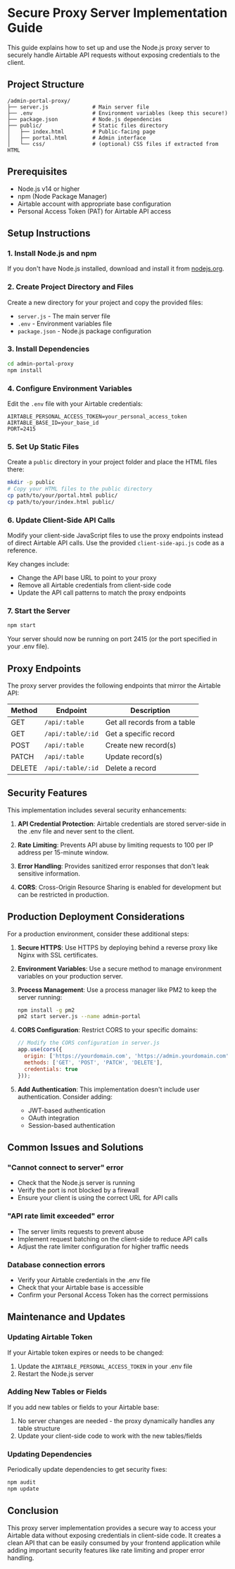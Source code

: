 # Secure Proxy Server Implementation Guide

This guide explains how to set up and use the Node.js proxy server to securely handle Airtable API requests without exposing credentials to the client.

## Project Structure

```
/admin-portal-proxy/
├── server.js              # Main server file
├── .env                   # Environment variables (keep this secure!)
├── package.json           # Node.js dependencies
├── public/                # Static files directory
│   ├── index.html         # Public-facing page
│   ├── portal.html        # Admin interface
│   └── css/               # (optional) CSS files if extracted from HTML
```

## Prerequisites

- Node.js v14 or higher
- npm (Node Package Manager)
- Airtable account with appropriate base configuration
- Personal Access Token (PAT) for Airtable API access

## Setup Instructions

### 1. Install Node.js and npm

If you don't have Node.js installed, download and install it from [nodejs.org](https://nodejs.org/).

### 2. Create Project Directory and Files

Create a new directory for your project and copy the provided files:
- `server.js` - The main server file
- `.env` - Environment variables file
- `package.json` - Node.js package configuration

### 3. Install Dependencies

```bash
cd admin-portal-proxy
npm install
```

### 4. Configure Environment Variables

Edit the `.env` file with your Airtable credentials:

```
AIRTABLE_PERSONAL_ACCESS_TOKEN=your_personal_access_token
AIRTABLE_BASE_ID=your_base_id
PORT=2415
```

### 5. Set Up Static Files

Create a `public` directory in your project folder and place the HTML files there:

```bash
mkdir -p public
# Copy your HTML files to the public directory
cp path/to/your/portal.html public/
cp path/to/your/index.html public/
```

### 6. Update Client-Side API Calls

Modify your client-side JavaScript files to use the proxy endpoints instead of direct Airtable API calls. Use the provided `client-side-api.js` code as a reference. 

Key changes include:
- Change the API base URL to point to your proxy
- Remove all Airtable credentials from client-side code
- Update the API call patterns to match the proxy endpoints

### 7. Start the Server

```bash
npm start
```

Your server should now be running on port 2415 (or the port specified in your .env file).

## Proxy Endpoints

The proxy server provides the following endpoints that mirror the Airtable API:

| Method | Endpoint | Description |
|--------|----------|-------------|
| GET | `/api/:table` | Get all records from a table |
| GET | `/api/:table/:id` | Get a specific record |
| POST | `/api/:table` | Create new record(s) |
| PATCH | `/api/:table` | Update record(s) |
| DELETE | `/api/:table/:id` | Delete a record |

## Security Features

This implementation includes several security enhancements:

1. **API Credential Protection**: Airtable credentials are stored server-side in the .env file and never sent to the client.

2. **Rate Limiting**: Prevents API abuse by limiting requests to 100 per IP address per 15-minute window.

3. **Error Handling**: Provides sanitized error responses that don't leak sensitive information.

4. **CORS**: Cross-Origin Resource Sharing is enabled for development but can be restricted in production.

## Production Deployment Considerations

For a production environment, consider these additional steps:

1. **Secure HTTPS**: Use HTTPS by deploying behind a reverse proxy like Nginx with SSL certificates.

2. **Environment Variables**: Use a secure method to manage environment variables on your production server.

3. **Process Management**: Use a process manager like PM2 to keep the server running:
   ```bash
   npm install -g pm2
   pm2 start server.js --name admin-portal
   ```

4. **CORS Configuration**: Restrict CORS to your specific domains:
   ```javascript
   // Modify the CORS configuration in server.js
   app.use(cors({
     origin: ['https://yourdomain.com', 'https://admin.yourdomain.com'],
     methods: ['GET', 'POST', 'PATCH', 'DELETE'],
     credentials: true
   }));
   ```

5. **Add Authentication**: This implementation doesn't include user authentication. Consider adding:
   - JWT-based authentication
   - OAuth integration
   - Session-based authentication

## Common Issues and Solutions

### "Cannot connect to server" error

- Check that the Node.js server is running
- Verify the port is not blocked by a firewall
- Ensure your client is using the correct URL for API calls

### "API rate limit exceeded" error

- The server limits requests to prevent abuse
- Implement request batching on the client-side to reduce API calls
- Adjust the rate limiter configuration for higher traffic needs

### Database connection errors

- Verify your Airtable credentials in the .env file
- Check that your Airtable base is accessible
- Confirm your Personal Access Token has the correct permissions

## Maintenance and Updates

### Updating Airtable Token

If your Airtable token expires or needs to be changed:

1. Update the `AIRTABLE_PERSONAL_ACCESS_TOKEN` in your .env file
2. Restart the Node.js server

### Adding New Tables or Fields

If you add new tables or fields to your Airtable base:

1. No server changes are needed - the proxy dynamically handles any table structure
2. Update your client-side code to work with the new tables/fields

### Updating Dependencies

Periodically update dependencies to get security fixes:

```bash
npm audit
npm update
```

## Conclusion

This proxy server implementation provides a secure way to access your Airtable data without exposing credentials in client-side code. It creates a clean API that can be easily consumed by your frontend application while adding important security features like rate limiting and proper error handling.
